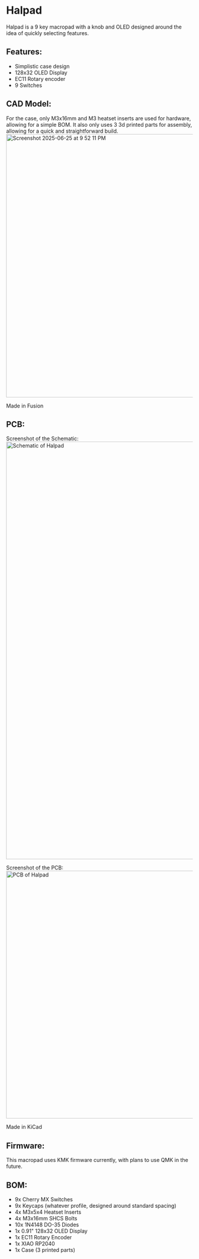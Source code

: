 # Halpad
Halpad is a 9 key macropad with a knob and OLED designed around the idea of quickly selecting features.

## Features:
- Simplistic case design
- 128x32 OLED Display
- EC11 Rotary encoder
- 9 Switches

## CAD Model:
For the case, only M3x16mm and M3 heatset inserts are used for hardware, allowing for a simple BOM. It also only uses 3 3d printed parts for assembly, allowing for a quick and straightforward build.
<img width="708" alt="Screenshot 2025-06-25 at 9 52 11 PM" src="https://github.com/user-attachments/assets/6f4ff5f7-2deb-49e5-91b6-a032821d1ccc" />

Made in Fusion

## PCB:
Screenshot of the Schematic:
<img width="1123" alt="Schematic of Halpad" src="https://github.com/user-attachments/assets/27d0ebaa-6816-4301-9b47-f2f120c07828" />

Screenshot of the PCB:
<img width="666" alt="PCB of Halpad" src="https://github.com/user-attachments/assets/945efd0f-1185-4d61-8bfc-3388c41e1a50" />

Made in KiCad

## Firmware:
This macropad uses KMK firmware currently, with plans to use QMK in the future.

## BOM:

- 9x Cherry MX Switches
- 9x Keycaps (whatever profile, designed around standard spacing)
- 4x M3x5x4 Heatset Inserts
- 4x M3x16mm SHCS Bolts
- 10x 1N4148 DO-35 Diodes
- 1x 0.91" 128x32 OLED Display
- 1x EC11 Rotary Encoder
- 1x XIAO RP2040
- 1x Case (3 printed parts)


